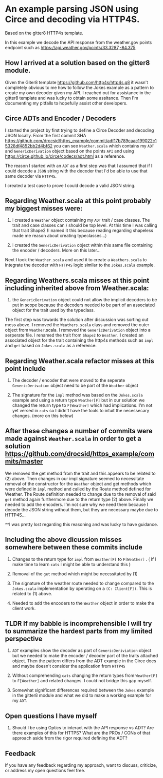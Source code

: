 # An example parsing JSON using Circe and decoding via HTTP4S. 

Based on the gitter8 HTTP4s template.

In this example we decode the API response from the weather.gov points endpoint such as https://api.weather.gov/points/33.3287,-84.375


## How I arrived at a solution based on the gitter8 module.

Given the Giter8 template https://github.com/http4s/http4s.g8 it wasn't completely obvious to me how to follow the Jokes example as a pattern to create my own decoder given my API. I reached out for assistance in the gitter8 template and was lucky to obtain some assitance. Then I'm documenting my pitfalls to hopefully assist other developers.


## Circe ADTs and Encoder / Decoders

I started the project by first trying to define a Circe Decoder and decoding JSON locally. From the first commit SHA https://github.com/drocsid/https_example/commit/adf17b789caac199022c15328df4852bb2d4bf62 you can see `Weather.scala` which contains my `ADT` and `GenericDerivation` object based on the points `API` and using https://circe.github.io/circe/codecs/adt.html as a reference. 

The reason I started with an `ADT` as a first step was that I assumed that if I could decode a `JSON` string with the decoder that I'd be able to use that same decoder via `HTTP4S`.

I created a test case to prove I could decode a valid JSON string.

## Regarding Weather.scala at this point probably my biggest misses were:

1) I created a `Weather` object containing my `ADT` trait / case classes. The trait and case classes can / should be top level. At this time I was calling that trait Shape2 (I named it this because reading regarding shapeless made me reason about creating typeclasses...) 

2) I created the `GenericDerivation` object within this same file containing the encoder / decoders. More on this later...

Next I took the `Weather.scala` and used it to create a `Weathers.scala` to integrate the decoder with `HTTP4S` logic similar to the `Jokes.scala` example.


## Regarding Weathers.scala misses at this point including inherited above from Weather.scala:

1) the `GenericDerivation` object could not allow the implicit decoders to be put in scope because the decoders needed to be part of an associated object for the trait used by the typeclass. 


The first step was towards the solution after discussion was sorting out mess above. I removed the `Weathers.scala` class and removed the outer object from `Weather`.scala. I removed the `GenericDerivation` object into a serperate file. I renamed the trait from `Shape2` to `Weather`. I created an associated object for the trait containing the http4s methods such as `impl` and `get` based on `Jokes.scala` as a reference.


## Regarding Weather.scala refactor misses at this point include

1) The decoder / encoder that were moved to the seperate `GenericDerivation` object need to be part of the `Weather` object

2) The signature for the `impl` method was based on the `Jokes.scala` example and using a return type `Weather[F]` but in our solution we changed the return type to `F[Weather]` which had implications. I'm not yet versed in `cats` so I didn't have the tools to intuit the necessecary changes. (more on this below)



## After these changes a number of commits were made against `Weather.scala` in order to get a solution https://github.com/drocsid/https_example/commits/master

We removed the get method from the trait and this appears to be related to (2) above. Then changes in our impl signature seemed to necessitate removal of the constructor for the `Weather` object and get methods which were defined in `impl` method and called by the Route method defined for Weather. The Route definition needed to change due to the removal of said `get` method again furthermore due to the return type (2) above. Finally we needed to add the encoders. I'm not sure why we need them because I decode the JSON string without them, but they are necessary maybe due to HTTP4S... 

^^I was pretty lost regarding this reasoning and was lucky to have guidance.


## Including the above dicussion misses somewhere between these commits include

1) Changes to the return type for `impl` from `Weather[F]` to `F[Weather]` . ( If I make time to learn `cats` I might be able to understand this )

2) Removal of the `get` method which might be necessitated by (1)

3) The signature of the weather route needed to change compared to the `Jokes.scala` implementation by operating on a `(C: Client[F])`. This is related to (1) above.

4) Needed to add the encoders to the `Weather` object in order to make the client work.



## TLDR If my babble is incomprehensible I will try to summarize the hardest parts from my limited perspective

1) `ADT` examples show the decoder as part of `GenericDeriviation` object but we needed to make the encoder / decoder part of the traits attached object. Then the pattern differs from the ADT example in the Circe docs and maybe doesn't consider the application from `HTTP4S`

2) Without comprehending `cats` changing the return types from `Weather[F]` to `F[Weather]` and related changes. I could not bridge this gap myself.

3) Somewhat significant differences required between the `Jokes` example in the gitter8 module and what we did to make a working example for my `ADT`.


## Open questions I have myself

1) Should I be using Optics to interact with the API response vs ADT? Are there examples of this for HTTPS? What are the PROs / CONs of that approach aside from the rigor required defining the ADT?

## Feedback

If you have any feedback regarding my approach, want to discuss, criticize, or address my open questions feel free.






